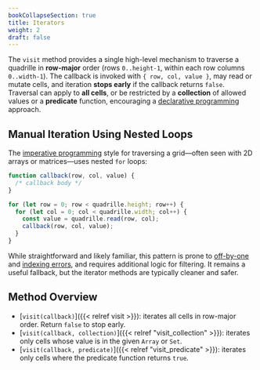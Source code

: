 ```yaml
---
bookCollapseSection: true
title: Iterators
weight: 2
draft: false
---
```


The `visit` method provides a single high-level mechanism to traverse a quadrille in **row-major** order (rows `0..height-1`, within each row columns `0..width-1`). The callback is invoked with `{ row, col, value }`, may read or mutate cells, and iteration **stops early** if the callback returns `false`. Traversal can apply to **all cells**, or be restricted by a **collection** of allowed values or a **predicate** function, encouraging a [declarative programming](https://en.wikipedia.org/wiki/Declarative_programming) approach.

## Manual Iteration Using Nested Loops

The [imperative programming](https://en.wikipedia.org/wiki/Imperative_programming) style for traversing a grid—often seen with 2D arrays or matrices—uses nested `for` loops:

```js
function callback(row, col, value) {
  /* callback body */
}

for (let row = 0; row < quadrille.height; row++) {
  for (let col = 0; col < quadrille.width; col++) {
    const value = quadrille.read(row, col);
    callback(row, col, value);
  }
}
```

While straightforward and likely familiar, this pattern is prone to [off-by-one](https://en.wikipedia.org/wiki/Off-by-one_error) and [indexing errors](https://en.wikipedia.org/wiki/Array_data_structure#Indexing), and requires additional logic for filtering. It remains a useful fallback, but the iterator methods are typically cleaner and safer.

## Method Overview

* [`visit(callback)`]({{< relref visit >}}): iterates all cells in row-major order. Return `false` to stop early.
* [`visit(callback, collection)`]({{< relref "visit_collection" >}}): iterates only cells whose value is in the given `Array` or `Set`.
* [`visit(callback, predicate)`]({{< relref "visit_predicate" >}}): iterates only cells where the predicate function returns `true`.